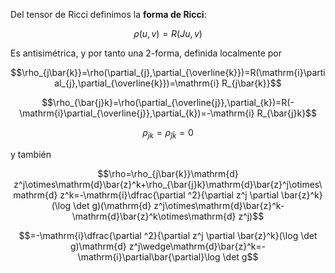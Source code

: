 Del tensor de Ricci definimos la **forma de Ricci**:

$$\rho(u,v)=R(Ju,v)$$

Es antisimétrica, y por tanto una 2-forma, definida localmente por

$$\rho_{j\bar{k}}=\rho(\partial_{j},\partial_{\overline{k}})=R(\mathrm{i}\partial_{j},\partial_{\overline{k}})=\mathrm{i} R_{j\bar{k}}$$

$$\rho_{\bar{j}k}=\rho(\partial_{\overline{j}},\partial_{k})=R(-\mathrm{i}\partial_{\overline{j}},\partial_{k})=-\mathrm{i} R_{\bar{j}k}$$

$$\rho_{jk}=\rho_{\bar{j}\bar{k}}=0$$

y también

$$\rho=\rho_{j\bar{k}}\mathrm{d} z^j\otimes\mathrm{d}\bar{z}^k+\rho_{\bar{j}k}\mathrm{d}\bar{z}^j\otimes\mathrm{d} z^k=-\mathrm{i}\dfrac{\partial ^2}{\partial z^j \partial \bar{z}^k}(\log \det g)(\mathrm{d} z^j\otimes\mathrm{d}\bar{z}^k-\mathrm{d}\bar{z}^k\otimes\mathrm{d} z^j)$$

$$=-\mathrm{i}\dfrac{\partial ^2}{\partial z^j \partial \bar{z}^k}(\log \det g)\mathrm{d} z^j\wedge\mathrm{d}\bar{z}^k=-\mathrm{i}\partial\bar{\partial}\log \det g$$